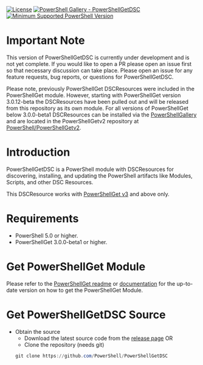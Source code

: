 [![License](https://img.shields.io/badge/license-MIT-blue.svg)](https://github.com/PowerShell/PowerShellGetDSC/blob/development/LICENSE)
[![PowerShell Gallery - PowerShellGetDSC](https://img.shields.io/badge/PowerShell%20Gallery-PowerShellGet-blue.svg)](https://www.powershellgallery.com/packages/PowerShellGetDSC)
[![Minimum Supported PowerShell Version](https://img.shields.io/badge/PowerShell-5.0-blue.svg)](https://github.com/PowerShell/PowerShell)

Important Note
==============
This version of PowerShellGetDSC is currently under development and is not yet complete.
If you would like to open a PR please open an issue first so that necessary discussion can take place.
Please open an issue for any feature requests, bug reports, or questions for PowerShellGetDSC.

Please note, previously PowerShellGet DSCResources were included in the PowerShellGet module. However, starting with PowerShellGet version 3.0.12-beta the DSCResources have been pulled out and will be released from this repository as its own module. 
For all versions of PowerShellGet below 3.0.0-beta1 DSCResources can be installed via the [PowerShellGallery](https://www.powershellgallery.com/packages/PowerShellGet/2.2.5) and are located in the PowerShellGetv2 repository at [PowerShell/PowerShellGetv2](https://github.com/PowerShell/PowerShellGetv2).  

Introduction
============

PowerShellGetDSC is a PowerShell module with DSCResources for discovering, installing, and updating the PowerShell artifacts like Modules, Scripts, and other DSC Resources.  

This DSCResource works with [PowerShellGet v3](https://github.com/PowerShell/PowerShellGet) and above only.

Requirements
============

- PowerShell 5.0 or higher.
- PowerShellGet 3.0.0-beta1 or higher.

Get PowerShellGet Module
========================

Please refer to the [PowerShellGet readme](https://github.com/PowerShell/PowerShellGet/blob/master/README.md) or [documentation](https://www.powershellgallery.com/packages/PowerShellGet/) for the up-to-date version on how to get the PowerShellGet Module.

Get PowerShellGetDSC Source
========================

* Obtain the source
    - Download the latest source code from the [release page](https://github.com/PowerShell/PowerShellGetDSC/releases) OR
    - Clone the repository (needs git)
    ```powershell
    git clone https://github.com/PowerShell/PowerShellGetDSC
    ```
